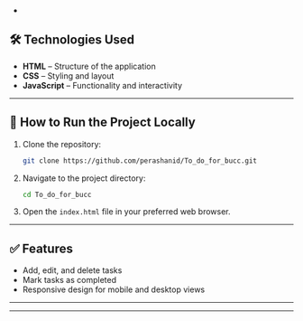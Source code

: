 -

## 🛠️ Technologies Used

* **HTML** – Structure of the application
* **CSS** – Styling and layout
* **JavaScript** – Functionality and interactivity

---

## 🚀 How to Run the Project Locally

1. Clone the repository:

   ```bash
   git clone https://github.com/perashanid/To_do_for_bucc.git
   ```



2. Navigate to the project directory:

   ```bash
   cd To_do_for_bucc
   ```



3. Open the `index.html` file in your preferred web browser.

---

## ✅ Features

* Add, edit, and delete tasks
* Mark tasks as completed
* Responsive design for mobile and desktop views

---



---
